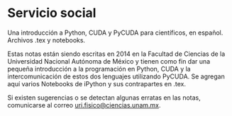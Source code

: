 Servicio social
===============

Una introducción a Python, CUDA y PyCUDA para científicos, en español. Archivos .tex y notebooks.


Estas notas están siendo escritas en 2014 en la Facultad de Ciencias de la Universidad Nacional Autónoma de México
y tienen como fin dar una pequeña introducción a la programación en Python, CUDA y la intercomunicación de estos dos 
lenguajes utilizando PyCUDA. Se agregan aquí varios Notebooks de iPython y sus contrapartes en .tex.

Si existen sugerencias o se detectan algunas erratas en las notas, comunicarse al correo uri.fisico@ciencias.unam.mx.
